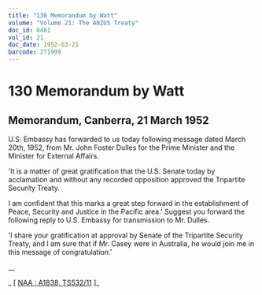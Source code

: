 ```yaml
---
title: "130 Memorandum by Watt"
volume: "Volume 21: The ANZUS Treaty"
doc_id: 8481
vol_id: 21
doc_date: 1952-03-21
barcode: 271999
---
```


# 130 Memorandum by Watt

## Memorandum, Canberra, 21 March 1952

U.S. Embassy has forwarded to us today following message dated March 20th, 1952, from Mr. John Foster Dulles for the Prime Minister and the Minister for External Affairs.

'It is a matter of great gratification that the U.S. Senate today by acclamation and without any recorded opposition approved the Tripartite Security Treaty.

I am confident that this marks a great step forward in the establishment of Peace, Security and Justice in the Pacific area.' Suggest you forward the following reply to U.S. Embassy for transmission to Mr. Dulles.

'I share your gratification at approval by Senate of the Tripartite Security Treaty, and I am sure that if Mr. Casey were in Australia, he would join me in this message of congratulation.' 

__

_ [ [NAA : A1838, TS532/11](http://www.naa.gov.au/cgi-bin/Search?O=I&Number=271999) ]_
